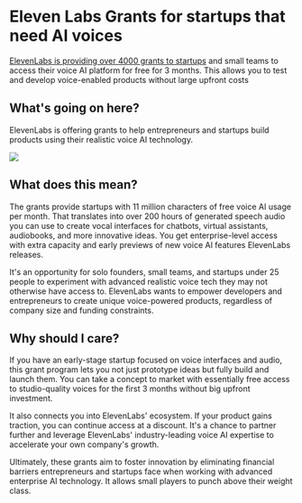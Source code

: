 # Eleven Labs Grants for startups that need AI voices

[ElevenLabs is providing over 4000 grants to startups](https://elevenlabs.io/grants?utm_source=bensbites\&utm_medium=referral\&utm_campaign=eleven-labs-grants-for-startups-that-need-ai-voices) and small teams to access their voice AI platform for free for 3 months. This allows you to test and develop voice-enabled products without large upfront costs

## What's going on here?

ElevenLabs is offering grants to help entrepreneurs and startups build products using their realistic voice AI technology.

![](https://media.beehiiv.com/cdn-cgi/image/fit=scale-down,format=auto,onerror=redirect,quality=80/uploads/asset/file/e268897c-c7a4-4f93-81e6-5ebb244bf80a/image.png?t=1701262049)

## What does this mean?

The grants provide startups with 11 million characters of free voice AI usage per month. That translates into over 200 hours of generated speech audio you can use to create vocal interfaces for chatbots, virtual assistants, audiobooks, and more innovative ideas. You get enterprise-level access with extra capacity and early previews of new voice AI features ElevenLabs releases.

It's an opportunity for solo founders, small teams, and startups under 25 people to experiment with advanced realistic voice tech they may not otherwise have access to. ElevenLabs wants to empower developers and entrepreneurs to create unique voice-powered products, regardless of company size and funding constraints.

## Why should I care?

If you have an early-stage startup focused on voice interfaces and audio, this grant program lets you not just prototype ideas but fully build and launch them. You can take a concept to market with essentially free access to studio-quality voices for the first 3 months without big upfront investment.

It also connects you into ElevenLabs' ecosystem. If your product gains traction, you can continue access at a discount. It's a chance to partner further and leverage ElevenLabs' industry-leading voice AI expertise to accelerate your own company's growth.

Ultimately, these grants aim to foster innovation by eliminating financial barriers entrepreneurs and startups face when working with advanced enterprise AI technology. It allows small players to punch above their weight class.
